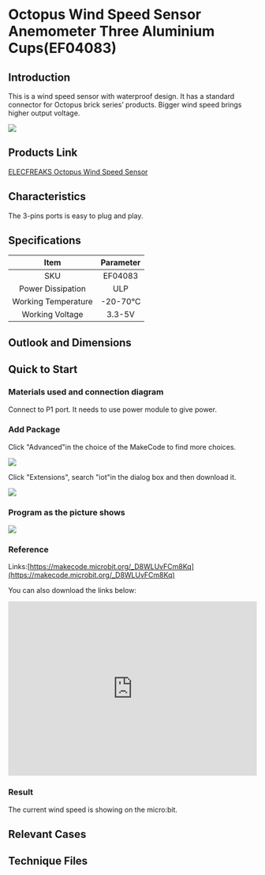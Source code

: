 # Octopus Wind Speed Sensor Anemometer Three Aluminium Cups(EF04083) 

## Introduction

This is a wind speed sensor with waterproof design. It has a standard connector for Octopus brick series’ products. Bigger wind speed brings higher output voltage. 

 ![](./images/NsSeG42.jpg)

## Products Link

[ELECFREAKS Octopus Wind Speed Sensor](https://www.elecfreaks.com/octopus-wind-speed-sensor-anemometer-three-aluminium-cups.html)

## Characteristics


The 3-pins ports is easy to plug and play.

## Specifications


Item | Parameter 
:-: | :-: 
SKU|EF04083
Power Dissipation|ULP
Working Temperature|-20-70℃
Working Voltage|3.3-5V

## Outlook and Dimensions


## Quick to Start


### Materials used and connection diagram

 Connect to P1 port.
 It needs to use power module to give power.
### Add Package

Click "Advanced"in the choice of the MakeCode to find more choices.

 ![](./images/smtcNoB.png)

Click "Extensions", search "iot"in the dialog box and then download it.

 ![](./images/nOQkv8h.png)

### Program as the picture shows

  ![](./images/BhIkHwg.png)

### Reference

Links:[https://makecode.microbit.org/_D8WLUvFCm8Kq](https://makecode.microbit.org/_D8WLUvFCm8Kq)

You can also download the links below:

<div style="position:relative;height:0;padding-bottom:70%;overflow:hidden;"><iframe style="position:absolute;top:0;left:0;width:100%;height:100%;" src="https://makecode.microbit.org/#pub:_D8WLUvFCm8Kq" frameborder="0" sandbox="allow-popups allow-forms allow-scripts allow-same-origin"></iframe></div>  


### Result
 The current wind speed is showing on the micro:bit.

## Relevant Cases


## Technique Files

